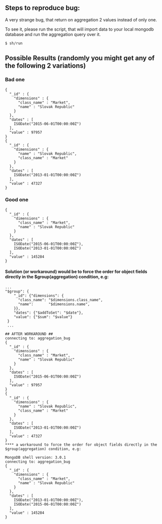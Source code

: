 ## Steps to reproduce bug:


A very strange bug, that return on aggregation 2 values instead of only one.

To see it, please run the script, that will import data to your local mongodb database and run the aggregation query over it.

    $ sh/run



## Possible Results (randomly you might get any of the following 2 variations)


### Bad one

    {
      "_id" : {
        "dimensions" : {
          "class_name" : "Market",
          "name" : "Slovak Republic"
        }
      },
      "dates" : [
        ISODate("2015-06-01T00:00:00Z")
      ],
      "value" : 97957
    }
    {
      "_id" : {
        "dimensions" : {
          "name" : "Slovak Republic",
          "class_name" : "Market"
        }
      },
      "dates" : [
        ISODate("2013-01-01T00:00:00Z")
      ],
      "value" : 47327
    }


### Good one

    {
      "_id" : {
        "dimensions" : {
          "class_name" : "Market",
          "name" : "Slovak Republic"
        }
      },
      "dates" : [
        ISODate("2015-06-01T00:00:00Z"),
        ISODate("2013-01-01T00:00:00Z")
      ],
      "value" : 145284
    }






#### Solution (or workaround) would be to force the order for object fields directly in the $group(aggregation) condition, e.g:

    ...
    "$group": {
        "_id": {"dimensions": {
          "class_name": "$dimensions.class_name",
          "name":       "$dimensions.name",
        }},
        "dates": {"$addToSet": "$date"},
        "value": {"$sum": "$value"}
     }
     ...

    ## AFTER WORKAROUND ##
    connecting to: aggregation_bug
    {
      "_id" : {
        "dimensions" : {
          "class_name" : "Market",
          "name" : "Slovak Republic"
        }
      },
      "dates" : [
        ISODate("2015-06-01T00:00:00Z")
      ],
      "value" : 97957
    }
    {
      "_id" : {
        "dimensions" : {
          "name" : "Slovak Republic",
          "class_name" : "Market"
        }
      },
      "dates" : [
        ISODate("2013-01-01T00:00:00Z")
      ],
      "value" : 47327
    }
    **** a workaround to force the order for object fields directly in the $group(aggregation) condition, e.g:

    MongoDB shell version: 3.0.1
    connecting to: aggregation_bug
    {
      "_id" : {
        "dimensions" : {
          "class_name" : "Market",
          "name" : "Slovak Republic"
        }
      },
      "dates" : [
        ISODate("2013-01-01T00:00:00Z"),
        ISODate("2015-06-01T00:00:00Z")
      ],
      "value" : 145284
    }
